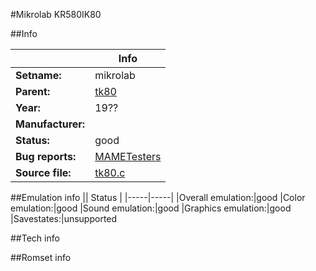 #Mikrolab KR580IK80

##Info

||Info|
|-----|-----|
|**Setname:**|mikrolab
|**Parent:**|[tk80](tk80.md)
|**Year:**|19??
|**Manufacturer:**|<unknown>
|**Status:**|good
|**Bug reports:**|[MAMETesters](http://mametesters.org/view_all_set.php?type=1&temporary=y&search=tk80.c)
|**Source file:**|[tk80.c](https://github.com/mamedev/mame/blob/master/src/mess/drivers/tk80.c)

##Emulation info
|| Status |
|-----|-----|
|Overall emulation:|good
|Color emulation:|good
|Sound emulation:|good
|Graphics emulation:|good
|Savestates:|unsupported

##Tech info

##Romset info

<!--- START OF EDITED COMMENT DO NOT TOUCH TEXT ABOVE-->
